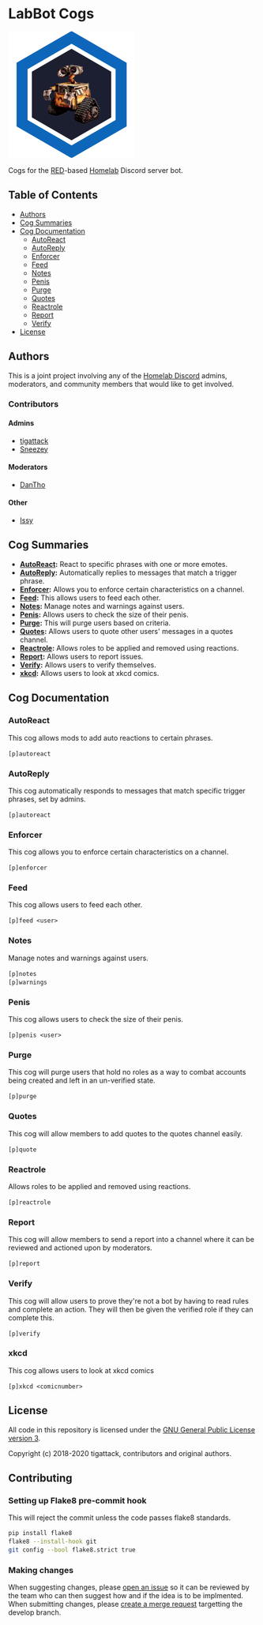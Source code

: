 # LabBot Cogs

<img src=LabBot.png width="256" height="256">

Cogs for the [RED](https://github.com/Cog-Creators/Red-DiscordBot/)-based [Homelab](https://reddit.com/r/Homelab) Discord server bot.

## Table of Contents

- [Authors](#authors)
- [Cog Summaries](#cog-summaries)
- [Cog Documentation](#cog-documentation)
  - [AutoReact](#autoreact)
  - [AutoReply](#autoreply)
  - [Enforcer](#autoreply)
  - [Feed](#feed)
  - [Notes](#notes)
  - [Penis](#penis)
  - [Purge](#purge)
  - [Quotes](#quotes)
  - [Reactrole](#reactrole)
  - [Report](#report)
  - [Verify](#verify)
- [License](#license)

## Authors

This is a joint project involving any of the [Homelab Discord](https://discord.gg/homelab) admins, moderators, and community members that would like to get involved.

### Contributors

#### Admins

* [tigattack](https://github.com/tigattack)
* [Sneezey](https://github.com/kdavis)

#### Moderators

* [DanTho](https://github.com/dannyt66)

#### Other

* [Issy](https://github.issy.dev)

## Cog Summaries

- **[AutoReact](#autoreact):** React to specific phrases with one or more emotes.
- **[AutoReply](#autoreply):** Automatically replies to messages that match a trigger phrase.
- **[Enforcer](#enforcer):** Allows you to enforce certain characteristics on a channel.
- **[Feed](#feed):** This allows users to feed each other.
- **[Notes](#notes):** Manage notes and warnings against users.
- **[Penis](#penis):** Allows users to check the size of their penis.
- **[Purge](#purge):** This will purge users based on criteria.
- **[Quotes](#quotes):** Allows users to quote other users' messages in a quotes channel.
- **[Reactrole](#reactrole):** Allows roles to be applied and removed using reactions.
- **[Report](#report):** Allows users to report issues.
- **[Verify](#verify):** Allows users to verify themselves.
- **[xkcd](#xkcd):** Allows users to look at xkcd comics.

## Cog Documentation

### AutoReact

This cog allows mods to add auto reactions to certain phrases.

`[p]autoreact`

### AutoReply

This cog automatically responds to messages that match specific trigger phrases, set by admins.

`[p]autoreact`

### Enforcer

This cog allows you to enforce certain characteristics on a channel.

`[p]enforcer`

### Feed

This cog allows users to feed each other.

`[p]feed <user>`

### Notes

Manage notes and warnings against users.

`[p]notes`  
`[p]warnings`

### Penis

This cog allows users to check the size of their penis.

`[p]penis <user>`

### Purge

This cog will purge users that hold no roles as a way to combat accounts being created and left in an un-verified state.

`[p]purge`

### Quotes

This cog will allow members to add quotes to the quotes channel easily.

`[p]quote`

### Reactrole

Allows roles to be applied and removed using reactions.

`[p]reactrole`

### Report

This cog will allow members to send a report into a channel where it can be reviewed and actioned upon by moderators.

`[p]report`

### Verify

This cog will allow users to prove they're not a bot by having to read rules and complete an action. They will then be given the verified role if they can complete this.

`[p]verify`

### xkcd

This cog allows users to look at xkcd comics

`[p]xkcd <comicnumber>`

## License

All code in this repository is licensed under the [GNU General Public License version 3](https://github.com/tigattack/LabBot/blob/master/LICENSE).

Copyright (c) 2018-2020 tigattack, contributors and original authors.

## Contributing

### Setting up Flake8 pre-commit hook

This will reject the commit unless the code passes flake8 standards.

```bash
pip install flake8
flake8 --install-hook git
git config --bool flake8.strict true
```

### Making changes

When suggesting changes, please [open an issue](https://gitlab.com/homelab-mods/LabBot/-/issues/new?issue%5Bassignee_id%5D=&issue%5Bmilestone_id%5D=) so it can be reviewed by the team who can then suggest how and if the idea is to be implmented.
When submitting changes, please [create a merge request](https://gitlab.com/homelab-mods/LabBot/-/merge_requests/new) targetting the develop branch.
